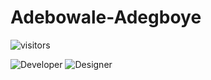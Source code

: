 # Adebowale-Adegboye
 ![visitors](https://visitor-badge.glitch.me/badge?page_id=page.id&left_color=green&right_color=red)
 

![Developer](https://user-images.githubusercontent.com/92458236/177944661-26a26bf9-7a4a-4a77-ba9a-59569e8de2fa.gif)
![Designer](https://user-images.githubusercontent.com/92458236/177944705-6987aee3-bda6-4340-bfb7-dcd3a93f7c78.gif)
